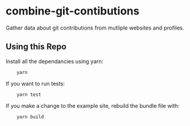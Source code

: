 # combine-git-contibutions

Gather data about git contributions from mutliple websites and profiles.

## Using this Repo

Install all the dependancies using yarn:

```console
    yarn
```

If you want to run tests:

```console
    yarn test
```

If you make a change to the example site, rebuild the bundle file with:

```console
    yarn build
```
